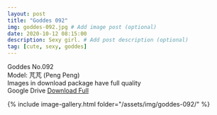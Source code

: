 ```yaml
---
layout: post
title: "Goddes 092"
img: goddes-092.jpg # Add image post (optional)
date: 2020-10-12 08:15:00
description: Sexy girl. # Add post description (optional)
tag: [cute, sexy, goddes]
---
```

Goddes No.092  
Model: 芃芃 (Peng Peng)                                              
Images in download package have full quality                    
Google Drive [Download Full](http://gestyy.com/erqp1M)

{% include image-gallery.html folder="/assets/img/goddes-092/" %}
